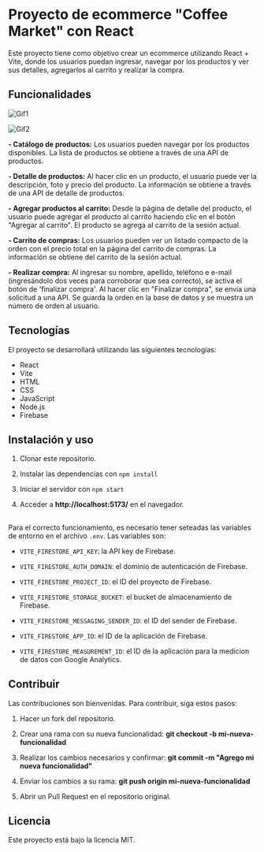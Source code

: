 # Proyecto de ecommerce "Coffee Market" con React

  

Este proyecto tiene como objetivo crear un ecommerce utilizando React + Vite, donde los usuarios puedan ingresar, navegar por los productos y ver sus detalles, agregarlos al carrito y realizar la compra.

  

## Funcionalidades

![Gif1](https://srv.media.io/storage/task/2023-09-25/x2QwKM6Y.gif)

![Gif2](https://srv.media.io/storage/task/2023-09-25/Wo25VmQd.gif)  

**- Catálogo de productos:** Los usuarios pueden navegar por los productos disponibles. La lista de productos se obtiene a través de una API de productos.

**- Detalle de productos:** Al hacer clic en un producto, el usuario puede ver la descripción, foto y precio del producto. La información se obtiene a través de una API de detalle de productos.

**- Agregar productos al carrito:** Desde la página de detalle del producto, el usuario puede agregar el producto al carrito haciendo clic en el botón "Agregar al carrito". El producto se agrega al carrito de la sesión actual.

**- Carrito de compras:** Los usuarios pueden ver un listado compacto de la orden con el precio total en la página del carrito de compras. La información se obtiene del carrito de la sesión actual.

**- Realizar compra:** Al ingresar su nombre, apellido, teléfono e e-mail (ingresándolo dos veces para corroborar que sea correcto), se activa el botón de 'finalizar compra'. Al hacer clic en "Finalizar compra", se envía una solicitud a una API. Se guarda la orden en la base de datos y se muestra un número de orden al usuario.

  

## Tecnologías

  

El proyecto se desarrollará utilizando las siguientes tecnologías:

  

- React
- Vite
- HTML
- CSS
- JavaScript
- Node.js
- Firebase


  

## Instalación y uso

  

1. Clonar este repositorio.

1. Instalar las dependencias con `npm install`

1. Iniciar el servidor con `npm start`

1. Acceder a **http://localhost:5173/** en el navegador.
##
Para el correcto funcionamiento, es necesario tener seteadas las variables de entorno en el archivo `.env`. Las variables son:

  

-  `VITE_FIRESTORE_API_KEY`: la API key de Firebase.

-  `VITE_FIRESTORE_AUTH_DOMAIN`: el dominio de autenticación de Firebase.

-  `VITE_FIRESTORE_PROJECT_ID`: el ID del proyecto de Firebase.

-  `VITE_FIRESTORE_STORAGE_BUCKET`: el bucket de almacenamiento de Firebase.

-  `VITE_FIRESTORE_MESSAGING_SENDER_ID`: el ID del sender de Firebase.

-  `VITE_FIRESTORE_APP_ID`: el ID de la aplicación de Firebase.

-  `VITE_FIRESTORE_MEASUREMENT_ID`: el ID de la aplicación para la medicion de datos con Google Analytics.  

## Contribuir

  

Las contribuciones son bienvenidas. Para contribuir, siga estos pasos:

  

1. Hacer un fork del repositorio.

1. Crear una rama con su nueva funcionalidad: **git checkout -b mi-nueva-funcionalidad**

1. Realizar los cambios necesarios y confirmar: **git commit -m "Agrego mi nueva funcionalidad"**

1. Enviar los cambios a su rama: **git push origin mi-nueva-funcionalidad**

1. Abrir un Pull Request en el repositorio original.

  

## Licencia

  

Este proyecto está bajo la licencia MIT.